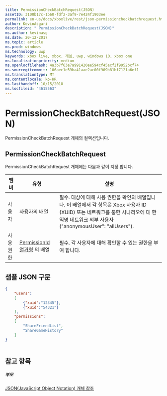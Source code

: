 ```yaml
---
title: PermissionCheckBatchRequest(JSON)
assetID: 3100b17c-1b60-fdf2-3af9-7e424f1903ee
permalink: en-us/docs/xboxlive/rest/json-permissioncheckbatchrequest.html
author: KevinAsgari
description: " PermissionCheckBatchRequest(JSON)"
ms.author: kevinasg
ms.date: 20-12-2017
ms.topic: article
ms.prod: windows
ms.technology: uwp
keywords: xbox live, xbox, 게임, uwp, windows 10, xbox one
ms.localizationpriority: medium
ms.openlocfilehash: 4a3b7f63e7a991420ee594cf45acf2f9952bcf74
ms.sourcegitcommit: 106aec1e59ba41aae2ac00f909b81bf7121a6ef1
ms.translationtype: MT
ms.contentlocale: ko-KR
ms.lasthandoff: 10/15/2018
ms.locfileid: "4615563"
---
```

# <a name="permissioncheckbatchrequest-json"></a>PermissionCheckBatchRequest(JSON)
PermissionCheckBatchRequest 개체의 컬렉션입니다. 
<a id="ID4EP"></a>

 
## <a name="permissioncheckbatchrequest"></a>PermissionCheckBatchRequest
 
PermissionCheckBatchRequest 개체에는 다음과 같이 지정 합니다.
 
| 멤버| 유형| 설명| 
| --- | --- | --- | 
| 사용자| 사용자의 배열| 필수. 대상에 대해 사용 권한을 확인의 배열입니다. 이 배열에서 각 항목은 Xbox 사용자 ID (XUID) 또는 네트워크를 통한 시나리오에 대 한 익명 네트워크 외부 사용자 ("anonymousUser": "allUsers"). | 
| 사용 권한| [PermissionId 열거형](../enums/privacy-enum-permissionid.md) 의 배열| 필수. 각 사용자에 대해 확인할 수 있는 권한을 부여 합니다.| 
  
<a id="ID4E3B"></a>

 
## <a name="sample-json-syntax"></a>샘플 JSON 구문
 

```json
{
    "users":
    [
        {"xuid":"12345"},
        {"xuid":"54321"}
    ],
    "permissions":
    [
        "ShareFriendList",
        "ShareGameHistory"
    ]
}
    
```

  
<a id="ID4EFC"></a>

 
## <a name="see-also"></a>참고 항목
 
<a id="ID4EHC"></a>

 
##### <a name="parent"></a>부모 

[JSON(JavaScript Object Notation) 개체 참조](atoc-xboxlivews-reference-json.md)

   
